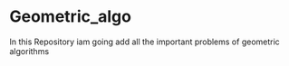 # Geometric_algo

In this Repository iam going add all the important problems of geometric algorithms
